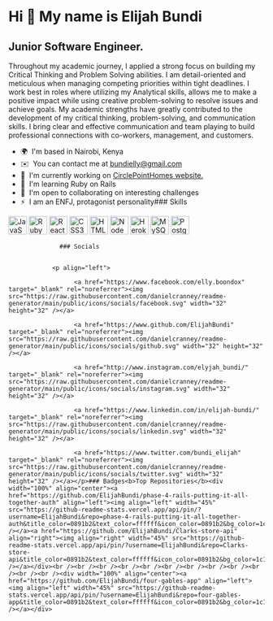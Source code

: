 Hi 👋 My name is Elijah Bundi
=============================

Junior Software Engineer.
-------------------------

Throughout my academic journey, I applied a strong focus on building my Critical Thinking and Problem Solving abilities. I am detail-oriented and meticulous when managing competing priorities within tight deadlines. I work best in roles where utilizing my Analytical skills, allows me to make a positive impact while using creative problem-solving to resolve issues and achieve goals. My academic strengths have greatly contributed to the development of my critical thinking, problem-solving, and communication skills. I bring clear and effective communication and team playing to build professional connections with co-workers, management, and customers.

*   🌍  I'm based in Nairobi, Kenya
*   ✉️  You can contact me at [bundielly@gmail.com](mailto:bundielly@gmail.com)
*   🚀  I'm currently working on [CirclePointHomes website.](http://circle-point-homes.herokuapp.com/)
*   🧠  I'm learning Ruby on Rails
*   🤝  I'm open to collaborating on interesting challenges
*   ⚡  I am an ENFJ, protagonist personality### Skills 
<p align="left">
<a href="https://developer.mozilla.org/en-US/docs/Web/JavaScript" target="_blank" rel="noreferrer"><img src="https://raw.githubusercontent.com/danielcranney/readme-generator/main/public/icons/skills/javascript-colored.svg" width="36" height="36" alt="JavaScript" /></a>
<a href="https://www.ruby-lang.org/en/" target="_blank" rel="noreferrer"><img src="https://raw.githubusercontent.com/danielcranney/readme-generator/main/public/icons/skills/ruby-colored.svg" width="36" height="36" alt="Ruby" /></a>
<a href="https://reactjs.org/" target="_blank" rel="noreferrer"><img src="https://raw.githubusercontent.com/danielcranney/readme-generator/main/public/icons/skills/react-colored.svg" width="36" height="36" alt="React" /></a>
<a href="https://www.w3.org/TR/CSS/#css" target="_blank" rel="noreferrer"><img src="https://raw.githubusercontent.com/danielcranney/readme-generator/main/public/icons/skills/css3-colored.svg" width="36" height="36" alt="CSS3" /></a>
<a href="https://developer.mozilla.org/en-US/docs/Glossary/HTML5" target="_blank" rel="noreferrer"><img src="https://raw.githubusercontent.com/danielcranney/readme-generator/main/public/icons/skills/html5-colored.svg" width="36" height="36" alt="HTML5" /></a>
<a href="https://nodejs.org/en/" target="_blank" rel="noreferrer"><img src="https://raw.githubusercontent.com/danielcranney/readme-generator/main/public/icons/skills/nodejs-colored.svg" width="36" height="36" alt="NodeJS" /></a>
<a href="https://www.heroku.com/" target="_blank" rel="noreferrer"><img src="https://raw.githubusercontent.com/danielcranney/readme-generator/main/public/icons/skills/heroku-colored.svg" width="36" height="36" alt="Heroku" /></a>
<a href="https://www.mysql.com/" target="_blank" rel="noreferrer"><img src="https://raw.githubusercontent.com/danielcranney/readme-generator/main/public/icons/skills/mysql-colored.svg" width="36" height="36" alt="MySQL" /></a>
<a href="https://www.postgresql.org/" target="_blank" rel="noreferrer"><img src="https://raw.githubusercontent.com/danielcranney/readme-generator/main/public/icons/skills/postgresql-colored.svg" width="36" height="36" alt="PostgreSQL" /></a>
</p>
                    
                  ### Socials
                  
                  
                <p align="left">
                          
                      <a href="https://www.facebook.com/elly.boondox" target="_blank" rel="noreferrer"><img src="https://raw.githubusercontent.com/danielcranney/readme-generator/main/public/icons/socials/facebook.svg" width="32" height="32" /></a>
                          
                      <a href="https://www.github.com/ElijahBundi" target="_blank" rel="noreferrer"><img src="https://raw.githubusercontent.com/danielcranney/readme-generator/main/public/icons/socials/github.svg" width="32" height="32" /></a>
                          
                      <a href="http://www.instagram.com/elyjah_bundi/" target="_blank" rel="noreferrer"><img src="https://raw.githubusercontent.com/danielcranney/readme-generator/main/public/icons/socials/instagram.svg" width="32" height="32" /></a>
                          
                      <a href="https://www.linkedin.com/in/elijah-bundi/" target="_blank" rel="noreferrer"><img src="https://raw.githubusercontent.com/danielcranney/readme-generator/main/public/icons/socials/linkedin.svg" width="32" height="32" /></a>
                          
                      <a href="https://www.twitter.com/bundi_elijah" target="_blank" rel="noreferrer"><img src="https://raw.githubusercontent.com/danielcranney/readme-generator/main/public/icons/socials/twitter.svg" width="32" height="32" /></a></p>### Badges<b>Top Repositories</b><div width="100%" align="center"><a href="https://github.com/ElijahBundi/phase-4-rails-putting-it-all-together-auth" align="left"><img align="left" width="45%" src="https://github-readme-stats.vercel.app/api/pin/?username=ElijahBundi&repo=phase-4-rails-putting-it-all-together-auth&title_color=0891b2&text_color=ffffff&icon_color=0891b2&bg_color=1c1917&hide_border=true&locale=en" /></a><a href="https://github.com/ElijahBundi/Clarks-store-api" align="right"><img align="right" width="45%" src="https://github-readme-stats.vercel.app/api/pin/?username=ElijahBundi&repo=Clarks-store-api&title_color=0891b2&text_color=ffffff&icon_color=0891b2&bg_color=1c1917&hide_border=true&locale=en" /></a></div><br /><br /><br /><br /><br /><br /><br /><br /><br /><br /><br /><br /><div width="100%" align="center"><a href="https://github.com/ElijahBundi/four-gables-app" align="left"><img align="left" width="45%" src="https://github-readme-stats.vercel.app/api/pin/?username=ElijahBundi&repo=four-gables-app&title_color=0891b2&text_color=ffffff&icon_color=0891b2&bg_color=1c1917&hide_border=true&locale=en" /></a></div>
